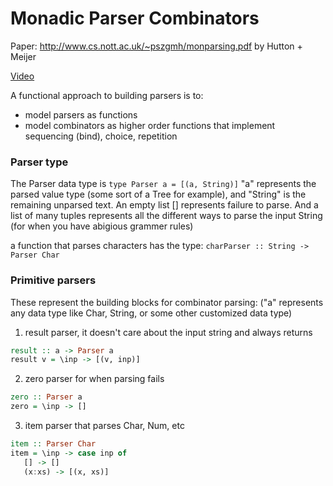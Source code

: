 # Monadic Parser Combinators

Paper: http://www.cs.nott.ac.uk/~pszgmh/monparsing.pdf by Hutton + Meijer 

[Video](https://channel9.msdn.com/Series/C9-Lectures-Erik-Meijer-Functional-Programming-Fundamentals/C9-Lectures-Dr-Erik-Meijer-Functional-Programming-Fundamentals-Chapter-8-of-13)

A functional approach to building parsers is to:
- model parsers as functions
- model combinators as higher order functions that implement sequencing (bind), choice, repetition

### Parser type
The Parser data type is `type Parser a = [(a, String)]` "a" represents the parsed value type (some sort of a Tree for example), and "String" is the remaining unparsed text. An empty list [] represents failure to parse. And a list of many tuples represents all the different ways to parse the input String (for when you have abigious grammer rules)

a function that parses characters has the type: `charParser :: String -> Parser Char`

### Primitive parsers
These represent the building blocks for combinator parsing: ("a" represents any data type like Char, String, or some other customized data type)

1) result parser, it doesn't care about the input string and always returns    
```haskell
result :: a -> Parser a
result v = \inp -> [(v, inp)]
```

2) zero parser for when parsing fails
```haskell
zero :: Parser a
zero = \inp -> []
```

3) item parser that parses Char, Num, etc
```haskell
item :: Parser Char
item = \inp -> case inp of
   [] -> []
   (x:xs) -> [(x, xs)]
```